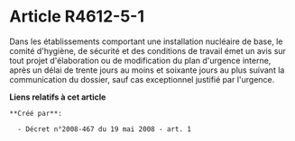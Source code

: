 # Article R4612-5-1

Dans les établissements comportant une installation nucléaire de base, le comité d'hygiène, de sécurité et des conditions de
travail émet un avis sur tout projet d'élaboration ou de modification du plan d'urgence interne, après un délai de trente
jours au moins et soixante jours au plus suivant la communication du dossier, sauf cas exceptionnel justifié par l'urgence.

**Liens relatifs à cet article**

	**Créé par**:

	  - Décret n°2008-467 du 19 mai 2008 - art. 1
